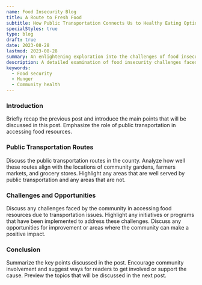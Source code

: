 ```yaml
---
name: Food Insecurity Blog
title: A Route to Fresh Food
subtitle: How Public Transportation Connects Us to Healthy Eating Options
specialStyles: true
type: blog
draft: true
date: 2023-08-28
lastmod: 2023-08-28
summary: An enlightening exploration into the challenges of food insecurity faced by Black Hawk County residents, and the broader implications for community health.
description: A detailed examination of food insecurity challenges faced by Black Hawk County residents.
keywords:
  - Food security
  - Hunger
  - Community health
---
```


### Introduction
Briefly recap the previous post and introduce the main points that will be discussed in this post.
Emphasize the role of public transportation in accessing food resources.

### Public Transportation Routes
Discuss the public transportation routes in the county.
Analyze how well these routes align with the locations of community gardens, farmers markets, and grocery stores.
Highlight any areas that are well served by public transportation and any areas that are not.

### Challenges and Opportunities
Discuss any challenges faced by the community in accessing food resources due to transportation issues.
Highlight any initiatives or programs that have been implemented to address these challenges.
Discuss any opportunities for improvement or areas where the community can make a positive impact.

### Conclusion
Summarize the key points discussed in the post.
Encourage community involvement and suggest ways for readers to get involved or support the cause.
Preview the topics that will be discussed in the next post.



<!-- categories:
  - Food Insecurity
  - Black Hawk County
tags:
  - Food Desert
  - Health
  - Community
  -->

